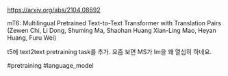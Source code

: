 https://arxiv.org/abs/2104.08692

mT6: Multilingual Pretrained Text-to-Text Transformer with Translation
  Pairs (Zewen Chi, Li Dong, Shuming Ma, Shaohan Huang Xian-Ling Mao, Heyan Huang, Furu Wei)

t5에 text2text pretraining task를 추가. 요즘 보면 MS가 lm을 꽤 열심히 하네요.

#pretraining #language_model 